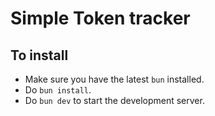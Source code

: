 # Simple Token tracker

## To install
- Make sure you have the latest `bun` installed.
- Do `bun install`.
- Do `bun dev` to start the development server.

```
